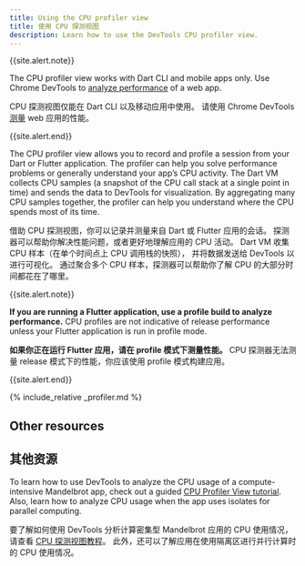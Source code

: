 ```yaml
---
title: Using the CPU profiler view
title: 使用 CPU 探测视图
description: Learn how to use the DevTools CPU profiler view.
---
```


{{site.alert.note}}

  The CPU profiler view works with Dart CLI and mobile apps only.
  Use Chrome DevTools to [analyze performance][]
  of a web app.

  CPU 探测视图仅能在 Dart CLI 以及移动应用中使用。
  请使用 Chrome DevTools [测量][analyze performance] web 应用的性能。

{{site.alert.end}}

The CPU profiler view allows you to record and profile a
session from your Dart or Flutter application.
The profiler can help you solve performance problems
or generally understand your app’s CPU activity.
The Dart VM collects CPU samples
(a snapshot of the CPU call stack at a single point in time)
and sends the data to DevTools for visualization.
By aggregating many CPU samples together,
the profiler can help you understand where the CPU
spends most of its time.

借助 CPU 探测视图，你可以记录并测量来自 Dart 或 Flutter 应用的会话。
探测器可以帮助你解决性能问题，或者更好地理解应用的 CPU 活动。
Dart VM 收集 CPU 样本（在单个时间点上 CPU 调用栈的快照），
并将数据发送给 DevTools 以进行可视化。
通过聚合多个 CPU 样本，探测器可以帮助你了解 CPU 的大部分时间都花在了哪里。

{{site.alert.note}}

  **If you are running a Flutter application,
  use a profile build to analyze performance.**
  CPU profiles are not indicative of release performance
  unless your Flutter application is run in profile mode.

  **如果你正在运行 Flutter 应用，请在 profile 模式下测量性能。**
  CPU 探测器无法测量 release 模式下的性能，你应该使用 profile 模式构建应用。

{{site.alert.end}}

{% include_relative _profiler.md %}

[analyze performance]: {{site.developers}}/web/tools/chrome-devtools/evaluate-performance/
  
## Other resources

## 其他资源
  
To learn how to use DevTools to analyze
the CPU usage of a compute-intensive Mandelbrot app,
check out a guided [CPU Profiler View tutorial][profiler-tutorial].
Also, learn how to analyze CPU usage when the app
uses isolates for parallel computing.

要了解如何使用 DevTools 分析计算密集型 Mandelbrot 应用的 CPU 使用情况，
请查看 [CPU 探测视图教程][profiler-tutorial]。
此外，还可以了解应用在使用隔离区进行并行计算时的 CPU 使用情况。

[profiler-tutorial]: {{site.medium}}/@fluttergems/mastering-dart-flutter-devtools-cpu-profiler-view-part-6-of-8-31e24eae6bf8
